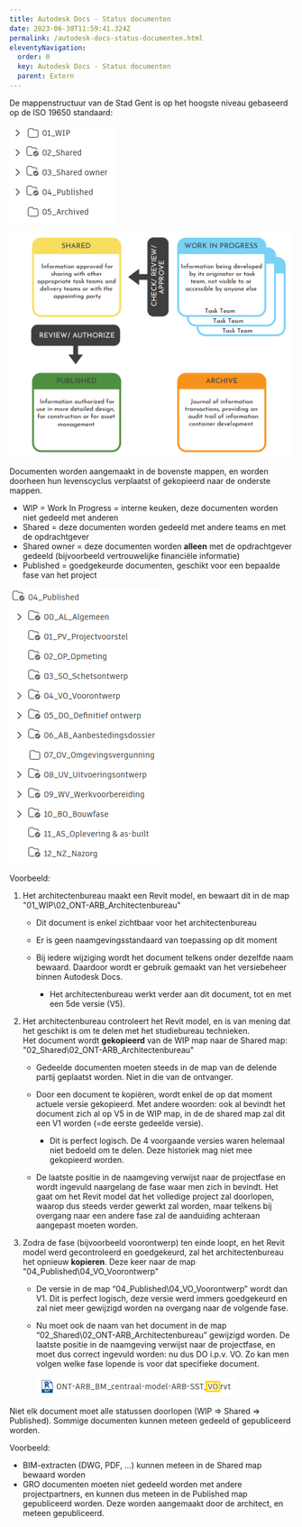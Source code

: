 ```yaml
---
title: Autodesk Docs - Status documenten
date: 2023-06-30T11:59:41.324Z
permalink: /autodesk-docs-status-documenten.html
eleventyNavigation:
  order: 0
  key: Autodesk Docs - Status documenten
  parent: Extern
---
```

De mappenstructuur van de Stad Gent is op het hoogste niveau gebaseerd op de ISO 19650 standaard:

![](/content/images/mappen-iso-19650.png)

![](/content/images/iso-19650-status.png)

Documenten worden aangemaakt in de bovenste mappen, en worden doorheen hun levenscyclus verplaatst of gekopieerd naar de onderste mappen.

* WIP = Work In Progress = interne keuken, deze documenten worden niet gedeeld met anderen
* Shared = deze documenten worden gedeeld met andere teams en met de opdrachtgever
* Shared owner = deze documenten worden **alleen** met de opdrachtgever gedeeld (bijvoorbeeld vertrouwelijke financiële informatie)
* Published = goedgekeurde documenten, geschikt voor een bepaalde fase van het project

![](/content/images/mappen-projectfases.png)

Voorbeeld:

1. Het architectenbureau maakt een Revit model, en bewaart dit in de map "01_WIP\02_ONT-ARB_Architectenbureau"

   * Dit document is enkel zichtbaar voor het architectenbureau
   * Er is geen naamgevingsstandaard van toepassing op dit moment
   * Bij iedere wijziging wordt het document telkens onder dezelfde naam bewaard.  Daardoor wordt er gebruik gemaakt van het versiebeheer binnen Autodesk Docs.

     * Het architectenbureau werkt verder aan dit document, tot en met een 5de versie (V5).
2. Het architectenbureau controleert het Revit model, en is van mening dat het geschikt is om te delen met het studiebureau technieken.\
   Het document wordt **gekopieerd** van de WIP map naar de Shared map: "02_Shared\02_ONT-ARB_Architectenbureau"

   * Gedeelde documenten moeten steeds in de map van de delende partij geplaatst worden.  Niet in die van de ontvanger.
   * Door een document te kopiëren, wordt enkel de op dat moment actuele versie gekopieerd.  Met andere woorden: ook al bevindt het document zich al op V5 in de WIP map, in de de shared map zal dit een V1 worden (=de eerste gedeelde versie).

     * Dit is perfect logisch.  De 4 voorgaande versies waren helemaal niet bedoeld om te delen.  Deze historiek mag niet mee gekopieerd worden.
   * De laatste positie in de naamgeving verwijst naar de projectfase en wordt ingevuld naargelang de fase waar men zich in bevindt.  Het gaat om het Revit model dat het volledige project zal doorlopen, waarop dus steeds verder gewerkt zal worden, maar telkens bij overgang naar een andere fase zal de aanduiding achteraan aangepast moeten worden.

3. Zodra de fase (bijvoorbeeld voorontwerp) ten einde loopt, en het Revit model werd gecontroleerd en goedgekeurd, zal het architectenbureau het opnieuw **kopieren**.  Deze keer naar de map "04_Published\04_VO_Voorontwerp"
   * De versie in de map “04_Published\04_VO_Voorontwerp” wordt dan V1.
   Dit is perfect logisch, deze versie werd immers goedgekeurd en zal niet meer gewijzigd worden na overgang naar de volgende fase.
   * Nu moet ook de naam van het document in de map “02_Shared\02_ONT-ARB_Architectenbureau” gewijzigd worden.
   De laatste positie in de naamgeving verwijst naar de projectfase, en moet dus correct ingevuld worden: nu dus DO i.p.v. VO.
   Zo kan men volgen welke fase lopende is voor dat specifieke document.

     ![](/content/images/naamgeving-fase.png)

Niet elk document moet alle statussen doorlopen (WIP => Shared => Published).  Sommige documenten kunnen meteen gedeeld of gepubliceerd worden.

Voorbeeld:

* BIM-extracten (DWG, PDF, ...) kunnen meteen in de Shared map bewaard worden 
* GRO documenten moeten niet gedeeld worden met andere projectpartners, en kunnen dus meteen in de Published map gepubliceerd worden.  Deze worden aangemaakt door de architect, en meteen gepubliceerd.